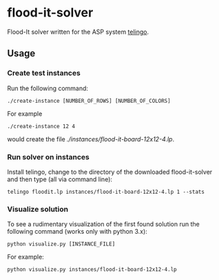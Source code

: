 # flood-it-solver
Flood-It solver written for the ASP system [telingo](https://github.com/potassco/telingo).

## Usage

### Create test instances

Run the following command:

```shell
./create-instance [NUMBER_OF_ROWS] [NUMBER_OF_COLORS]
```

For example

```shell
./create-instance 12 4
```

would create the file *./instances/flood-it-board-12x12-4.lp*.

### Run solver on instances

Install telingo, change to the directory of the downloaded flood-it-solver and then type (all via command line):

```shell
telingo floodit.lp instances/flood-it-board-12x12-4.lp 1 --stats
```

### Visualize solution

To see a rudimentary visualization of the first found solution run the following command (works only with python 3.x):

```shell
python visualize.py [INSTANCE_FILE]
```

For example:

```shell
python visualize.py instances/flood-it-board-12x12-4.lp
```
